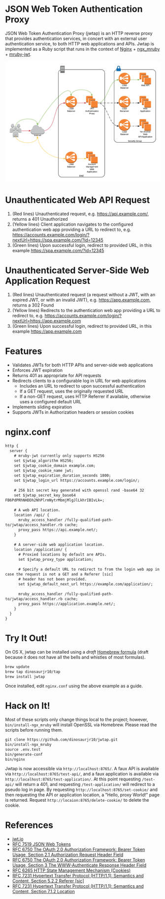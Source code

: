 # JSON Web Token Authentication Proxy
JSON Web Token Authentication Proxy (jwtap) is an HTTP reverse proxy that provides authentication services, in concert
with an external user authentication service, to both HTTP web applications and APIs. Jwtap is implemented as a Ruby
script that runs in the context of [Nginx](http://nginx.org/) + [ngx_mruby](http://ngx.mruby.org/) + [mruby-jwt](https://github.com/prevs-io/mruby-jwt).

![jwtap](doc/jwtap.png)
# Unauthenticated Web API Request
1. (Red lines) Unauthenticated request, e.g. https://api.example.com/, returns a 401 Unauthorized
2. (Yellow lines) Client application navigates to the configured authentication web app providing a URL to redirect to,
   e.g. https://accounts.example.com/login/?nextUrl=https://spa.example.com/?id=12345
3. (Green lines) Upon successful login, redirect to provided URL, in this example https://spa.example.com/?id=12345

# Unauthenticated Server-Side Web Application Request
1. (Red lines) Unauthenticated request (a request without a JWT, with an expired JWT, or with an invalid JWT), e.g.
   https://app.example.com, returns a 302 Found
2. (Yellow lines) Redirects to the authentication web app providing a URL to redirect to, e.g.
   https://accounts.example.com/login/?nextUrl=https://app.example.com
3. (Green lines) Upon successful login, redirect to provided URL, in this example https://app.example.com

# Features
* Validates JWTs for both HTTP APIs and server-side web applications
* Enforces JWT expiration
* Returns 401 as appropriate for API requests
* Redirects clients to a configurable log in URL for web applications
  * Includes an URL to redirect to upon successful authentication
  * If a GET request, uses the originally requested URL
  * If a non-GET request, uses HTTP Referrer if available, otherwise uses a configured default URL
* Implements sliding expiration
* Supports JWTs in Authorization headers or session cookies

# nginx.conf
```
http {
  server {
    # mruby-jwt currently only supports HS256
    set $jwtap_algorithm HS256;
    set $jwtap_cookie_domain example.com;
    set $jwtap_cookie_name jwt;
    set $jwtap_expiration_duration_seconds 1800;
    set $jwtap_login_url https://accounts.example.com/login/;

    # 256 bit secret key generated with openssl rand -base64 32
    set $jwtap_secret_key_base64 FB6PdPRhNHDDh2NhPlrmNytrMbmjMlgJlLkhrIBIvLk=;

    # A web API location.
    location /api/ {
      mruby_access_handler /fully-qualified-path-to/jwtap/access_handler.rb cache;
      proxy_pass https://api.example.net/;
    }

    # A server-side web application location.
    location /application/ {
      # Proxied locations by default are APIs.
      set $jwtap_proxy_type application;

      # Specify a default URL to redirect to from the login web app in case the request is not a GET and a Referer [sic]
      # header has not been provided.
      set $jwtap_default_next_url https://example.com/application/;

      mruby_access_handler /fully-qualified-path-to/jwtap/access_handler.rb cache;
      proxy_pass https://application.example.net/;
    }
  }
}
```

# Try It Out!
On OS X, jwtap can be installed using a _draft_ [Homebrew formula](https://github.com/dinosaurjr10/homebrew-tap/blob/master/jwtap.rb)
(draft because it does not have all the bells and whistles of most formulas).
```
brew update
brew tap dinosaurjr10/tap
brew install jwtap
```
Once installed, edit `nginx.conf` using the above example as a guide.

# Hack on It!
Most of these scripts only change things local to the project; however, `bin/install-ngx_mruby` will install OpenSSL via
Homebrew. Please read the scripts before running them.
```
git clone https://github.com/dinosaurjr10/jwtap.git
bin/install-ngx_mruby
source .env.test
bin/generate-conf
bin/nginx
```
Jwtap is now accessible via `http://localhost:8765/`. A faux API is available via `http://localhost:8765/test-api/`, and
a faux application is available via `http://localhost:8765/test-application/`. At this point requesting `/test-api/`
will return a 401, and requesting `/test-application/` will redirect to a pseudo log in page. By requesting
`http://localhost:8765/set-cookie/` and then requesting the API or application location, a "Hello, proxy World!" page is
returned. Request `http://locaion:8765/delete-cookie/` to delete the cookie.

# References
* [jwt.io](https://jwt.io/)
* [RFC 7519 JSON Web Tokens](https://tools.ietf.org/html/rfc7519)
* [RFC 6750 The OAuth 2.0 Authorization Framework: Bearer Token Usage, Section 2.1 Authorization Request Header Field](https://tools.ietf.org/html/rfc6750#section-2.1)
* [RFC 6750 The OAuth 2.0 Authorization Framework: Bearer Token Usage, Section 3 The WWW-Authenticate Response Header Field](https://tools.ietf.org/html/rfc6750#section-3)
* [RFC 6265 HTTP State Management Mechanism (Cookies)](https://tools.ietf.org/html/rfc6265)
* [RFC 7231 Hypertext Transfer Protocol (HTTP/1.1): Semantics and Content, Section 5.2.2 Referer [sic]](https://tools.ietf.org/html/rfc7231#section-5.5.2)
* [RFC 7231 Hypertext Transfer Protocol (HTTP/1.1): Semantics and Content, Section 7.1.2 Location](https://tools.ietf.org/html/rfc7231#section-7.1.2)

